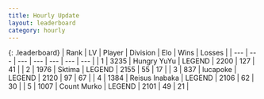 ```yaml
---
title: Hourly Update
layout: leaderboard
category: hourly
---
```


{: .leaderboard}
| Rank | LV | Player | Division | Elo | Wins | Losses |
| --- | --- | --- | --- | --- | --- | --- |
| <span data-change="0">1</span> | 3235 | <span title="ID: 164871">Hungry YuYu</span> | LEGEND | <span data-change="0">2200</span> | <span data-change="0">127</span> | <span data-change="0">41</span> |
| <span data-change="0">2</span> | 1976 | <span title="ID: 353063">Sktima</span> | LEGEND | <span data-change="11">2155</span> | <span data-change="2">55</span> | <span data-change="0">17</span> |
| <span data-change="0">3</span> | 837 | <span title="ID: 41925">lucapoke</span> | LEGEND | <span data-change="0">2120</span> | <span data-change="0">97</span> | <span data-change="0">67</span> |
| <span data-change="0">4</span> | 1384 | <span title="ID: 451068">Reisus Inabaka</span> | LEGEND | <span data-change="0">2106</span> | <span data-change="0">62</span> | <span data-change="0">30</span> |
| <span data-change="0">5</span> | 1007 | <span title="ID: 498323">Count Murko</span> | LEGEND | <span data-change="0">2101</span> | <span data-change="0">49</span> | <span data-change="0">21</span> |